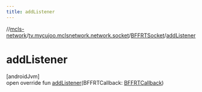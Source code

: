 ```yaml
---
title: addListener
---
```

//[mcls-network](../../../index.html)/[tv.mycujoo.mclsnetwork.network.socket](../index.html)/[BFFRTSocket](index.html)/[addListener](add-listener.html)



# addListener



[androidJvm]\
open override fun [addListener](add-listener.html)(BFFRTCallback: [BFFRTCallback](../-b-f-f-r-t-callback/index.html))





